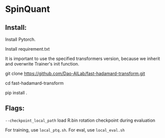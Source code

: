 # SpinQuant
## Install:
Install Pytorch. 

Install requirement.txt

It is important to use the specified transformers version, because we inherit and overwrite Trainer's init function.

git clone https://github.com/Dao-AILab/fast-hadamard-transform.git

cd fast-hadamard-transform

pip install .

## Flags:

```--checkpoint_local_path``` load R.bin rotation checkpoint during evaluation

For training, use ```local_ptq.sh```. For eval, use ```local_eval.sh```



